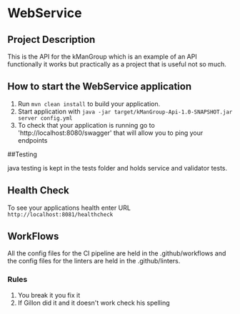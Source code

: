 # WebService

## Project Description 

This is the API for the kManGroup which is an example of an API functionally it works but practically as a project that is useful not so much. 

## How to start the WebService application

1. Run `mvn clean install` to build your application.
2. Start application with `java -jar target/kManGroup-Api-1.0-SNAPSHOT.jar server config.yml`
3. To check that your application is running go to 'http://localhost:8080/swagger' that will allow you to ping your endpoints 

##Testing

java testing is kept in the tests folder and holds service and validator tests. 

## Health Check

To see your applications health enter URL `http://localhost:8081/healthcheck`

## WorkFlows

All the config files for the CI pipeline are held in the .github/workflows and the config files for the linters are held in the .github/linters.


### Rules

1. You break it you fix it
2. If Gillon did it and it doesn't work check his spelling
